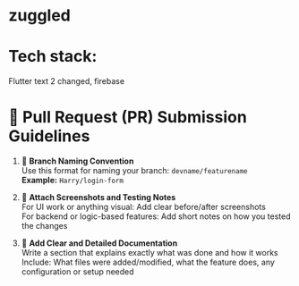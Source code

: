 # zuggled

# Tech stack:
Flutter text 2 changed, firebase



# 📄 Pull Request (PR) Submission Guidelines

1. 📌 **Branch Naming Convention**  
   Use this format for naming your branch: `devname/featurename`  
   **Example:** `Harry/login-form`

2. 🧪 **Attach Screenshots and Testing Notes**  
   For UI work or anything visual: Add clear before/after screenshots  
   For backend or logic-based features: Add short notes on how you tested the changes

3. 📄 **Add Clear and Detailed Documentation**  
   Write a section that explains exactly what was done and how it works  
   Include: What files were added/modified, what the feature does, any configuration or setup needed

